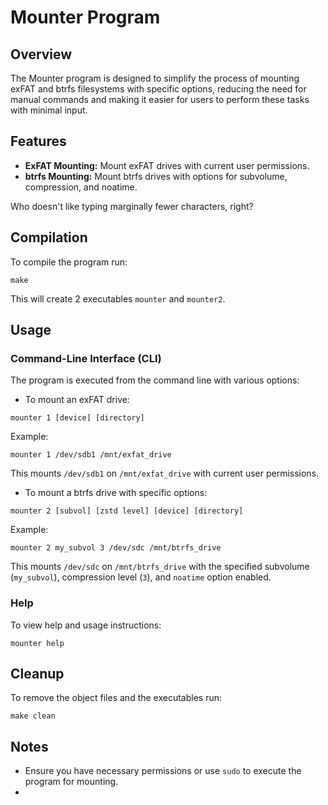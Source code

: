 # Mounter Program
## Overview
The Mounter program is designed to simplify the process of mounting exFAT and btrfs filesystems with specific options, reducing the need for manual commands and making it easier for users to perform these tasks with minimal input.

## Features
- **ExFAT Mounting:** Mount exFAT drives with current user permissions.
- **btrfs Mounting:** Mount btrfs drives with options for subvolume, compression, and noatime.

Who doesn't like typing marginally fewer characters, right?

## Compilation
To compile the program run:
```console
make
```
This will create 2 executables `mounter` and `mounter2`.

## Usage
### Command-Line Interface (CLI)
The program is executed from the command line with various options:

- To mount an exFAT drive:
```console
mounter 1 [device] [directory]
```
Example:
```console
mounter 1 /dev/sdb1 /mnt/exfat_drive
```
This mounts `/dev/sdb1` on `/mnt/exfat_drive` with current user permissions.
- To mount a btrfs drive with specific options:
```console
mounter 2 [subvol] [zstd level] [device] [directory]
```
Example:
```console
mounter 2 my_subvol 3 /dev/sdc /mnt/btrfs_drive
```
This mounts `/dev/sdc` on `/mnt/btrfs_drive` with the specified subvolume (`my_subvol`), compression level (`3`), and `noatime` option enabled.

### Help
To view help and usage instructions:
```console
mounter help
```
## Cleanup
To remove the object files and the executables run:
```console
make clean
```

## Notes
- Ensure you have necessary permissions or use `sudo` to execute the program for mounting.
-

